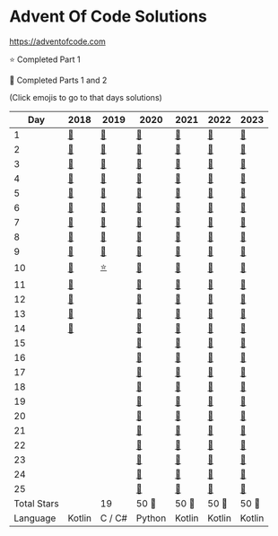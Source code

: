 # Advent Of Code Solutions

<https://adventofcode.com>

:star: Completed Part 1

:star2: Completed Parts 1 and 2

(Click emojis to go to that days solutions)

| Day         | 2018                                          | 2019                  | 2020                  | 2021                                          | 2022                                          | 2023                                          |
| ----------- | --------------------------------------------- | --------------------- | --------------------- | --------------------------------------------- | --------------------------------------------- | --------------------------------------------- |
| 1           | [:star2:](2018/src/main/kotlin/days/Day01.kt) | [:star2:](2019/Day01) | [:star2:](2020/Day01) | [:star2:](2021/src/main/kotlin/days/Day01.kt) | [:star2:](2022/src/main/kotlin/days/Day01.kt) | [:star2:](2023/src/main/kotlin/days/Day01.kt) |
| 2           | [:star2:](2018/src/main/kotlin/days/Day02.kt) | [:star2:](2019/Day02) | [:star2:](2020/Day02) | [:star2:](2021/src/main/kotlin/days/Day02.kt) | [:star2:](2022/src/main/kotlin/days/Day02.kt) | [:star2:](2023/src/main/kotlin/days/Day02.kt) |
| 3           | [:star2:](2018/src/main/kotlin/days/Day03.kt) | [:star2:](2019/Day03) | [:star2:](2020/Day03) | [:star2:](2021/src/main/kotlin/days/Day03.kt) | [:star2:](2022/src/main/kotlin/days/Day03.kt) | [:star2:](2023/src/main/kotlin/days/Day03.kt) |
| 4           | [:star2:](2018/src/main/kotlin/days/Day04.kt) | [:star2:](2019/Day04) | [:star2:](2020/Day04) | [:star2:](2021/src/main/kotlin/days/Day04.kt) | [:star2:](2022/src/main/kotlin/days/Day04.kt) | [:star2:](2023/src/main/kotlin/days/Day04.kt) |
| 5           | [:star2:](2018/src/main/kotlin/days/Day05.kt) | [:star2:](2019/Day05) | [:star2:](2020/Day05) | [:star2:](2021/src/main/kotlin/days/Day05.kt) | [:star2:](2022/src/main/kotlin/days/Day05.kt) | [:star2:](2023/src/main/kotlin/days/Day05.kt) |
| 6           | [:star2:](2018/src/main/kotlin/days/Day06.kt) | [:star2:](2019/Day06) | [:star2:](2020/Day06) | [:star2:](2021/src/main/kotlin/days/Day06.kt) | [:star2:](2022/src/main/kotlin/days/Day06.kt) | [:star2:](2023/src/main/kotlin/days/Day06.kt) |
| 7           | [:star2:](2018/src/main/kotlin/days/Day07.kt) | [:star2:](2019/Day07) | [:star2:](2020/Day07) | [:star2:](2021/src/main/kotlin/days/Day07.kt) | [:star2:](2022/src/main/kotlin/days/Day07.kt) | [:star2:](2023/src/main/kotlin/days/Day07.kt) |
| 8           | [:star2:](2018/src/main/kotlin/days/Day08.kt) | [:star2:](2019/Day08) | [:star2:](2020/Day08) | [:star2:](2021/src/main/kotlin/days/Day08.kt) | [:star2:](2022/src/main/kotlin/days/Day08.kt) | [:star2:](2023/src/main/kotlin/days/Day08.kt) |
| 9           | [:star2:](2018/src/main/kotlin/days/Day09.kt) | [:star2:](2019/Day09) | [:star2:](2020/Day09) | [:star2:](2021/src/main/kotlin/days/Day09.kt) | [:star2:](2022/src/main/kotlin/days/Day09.kt) | [:star2:](2023/src/main/kotlin/days/Day09.kt) |
| 10          | [:star2:](2018/src/main/kotlin/days/Day10.kt) | [:star:](2019/Day10)  | [:star2:](2020/Day10) | [:star2:](2021/src/main/kotlin/days/Day10.kt) | [:star2:](2022/src/main/kotlin/days/Day10.kt) | [:star2:](2023/src/main/kotlin/days/Day10.kt) |
| 11          | [:star2:](2018/src/main/kotlin/days/Day11.kt) |                       | [:star2:](2020/Day11) | [:star2:](2021/src/main/kotlin/days/Day11.kt) | [:star2:](2022/src/main/kotlin/days/Day11.kt) | [:star2:](2023/src/main/kotlin/days/Day11.kt) |
| 12          | [:star2:](2018/src/main/kotlin/days/Day12.kt) |                       | [:star2:](2020/Day12) | [:star2:](2021/src/main/kotlin/days/Day12.kt) | [:star2:](2022/src/main/kotlin/days/Day12.kt) | [:star2:](2023/src/main/kotlin/days/Day12.kt) |
| 13          | [:star2:](2018/src/main/kotlin/days/Day13.kt) |                       | [:star2:](2020/Day13) | [:star2:](2021/src/main/kotlin/days/Day13.kt) | [:star2:](2022/src/main/kotlin/days/Day13.kt) | [:star2:](2023/src/main/kotlin/days/Day13.kt) |
| 14          | [:star2:](2018/src/main/kotlin/days/Day14.kt) |                       | [:star2:](2020/Day14) | [:star2:](2021/src/main/kotlin/days/Day14.kt) | [:star2:](2022/src/main/kotlin/days/Day14.kt) | [:star2:](2023/src/main/kotlin/days/Day14.kt) |
| 15          |                                               |                       | [:star2:](2020/Day15) | [:star2:](2021/src/main/kotlin/days/Day15.kt) | [:star2:](2022/src/main/kotlin/days/Day15.kt) | [:star2:](2023/src/main/kotlin/days/Day15.kt) |
| 16          |                                               |                       | [:star2:](2020/Day16) | [:star2:](2021/src/main/kotlin/days/Day16.kt) | [:star2:](2022/src/main/kotlin/days/Day16.kt) | [:star2:](2023/src/main/kotlin/days/Day16.kt) |
| 17          |                                               |                       | [:star2:](2020/Day17) | [:star2:](2021/src/main/kotlin/days/Day17.kt) | [:star2:](2022/src/main/kotlin/days/Day17.kt) | [:star2:](2023/src/main/kotlin/days/Day17.kt) |
| 18          |                                               |                       | [:star2:](2020/Day18) | [:star2:](2021/src/main/kotlin/days/Day18.kt) | [:star2:](2022/src/main/kotlin/days/Day18.kt) | [:star2:](2023/src/main/kotlin/days/Day18.kt) |
| 19          |                                               |                       | [:star2:](2020/Day19) | [:star2:](2021/src/main/kotlin/days/Day19.kt) | [:star2:](2022/src/main/kotlin/days/Day19.kt) | [:star2:](2023/src/main/kotlin/days/Day19.kt) |
| 20          |                                               |                       | [:star2:](2020/Day20) | [:star2:](2021/src/main/kotlin/days/Day20.kt) | [:star2:](2022/src/main/kotlin/days/Day20.kt) | [:star2:](2023/src/main/kotlin/days/Day20.kt) |
| 21          |                                               |                       | [:star2:](2020/Day21) | [:star2:](2021/src/main/kotlin/days/Day21.kt) | [:star2:](2022/src/main/kotlin/days/Day21.kt) | [:star2:](2023/src/main/kotlin/days/Day21.kt) |
| 22          |                                               |                       | [:star2:](2020/Day22) | [:star2:](2021/src/main/kotlin/days/Day22.kt) | [:star2:](2022/src/main/kotlin/days/Day22.kt) | [:star2:](2023/src/main/kotlin/days/Day22.kt) |
| 23          |                                               |                       | [:star2:](2020/Day23) | [:star2:](2021/src/main/kotlin/days/Day23.kt) | [:star2:](2022/src/main/kotlin/days/Day23.kt) | [:star2:](2023/src/main/kotlin/days/Day23.kt) |
| 24          |                                               |                       | [:star2:](2020/Day24) | [:star2:](2021/src/main/kotlin/days/Day24.kt) | [:star2:](2022/src/main/kotlin/days/Day24.kt) | [:star2:](2023/src/main/kotlin/days/Day24.kt) |
| 25          |                                               |                       | [:star2:](2020/Day25) | [:star2:](2021/src/main/kotlin/days/Day25.kt) | [:star2:](2022/src/main/kotlin/days/Day25.kt) | [:star2:](2023/src/main/kotlin/days/Day25.kt) |
| Total Stars |                                               | 19                    | 50 :tada:             | 50 :tada:                                     | 50 :tada:                                     | 50 :tada:                                     |
| Language    | Kotlin                                        | C / C#                | Python                | Kotlin                                        | Kotlin                                        | Kotlin                                        |
